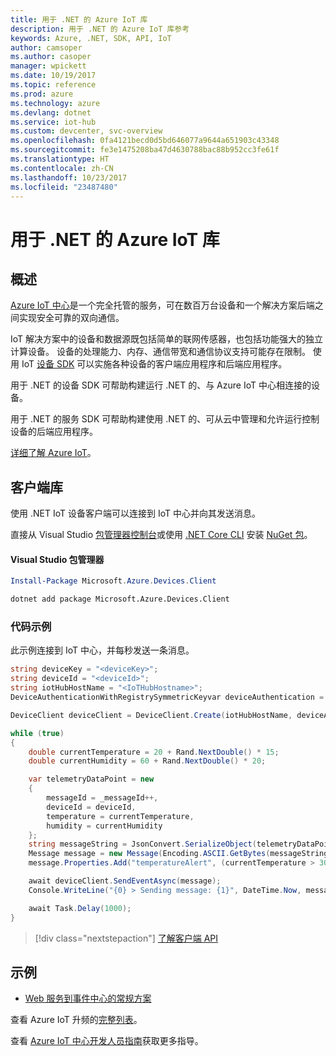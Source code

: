 ```yaml
---
title: 用于 .NET 的 Azure IoT 库
description: 用于 .NET 的 Azure IoT 库参考
keywords: Azure, .NET, SDK, API, IoT
author: camsoper
ms.author: casoper
manager: wpickett
ms.date: 10/19/2017
ms.topic: reference
ms.prod: azure
ms.technology: azure
ms.devlang: dotnet
ms.service: iot-hub
ms.custom: devcenter, svc-overview
ms.openlocfilehash: 0fa4121becd0d5bd646077a9644a651903c43348
ms.sourcegitcommit: fe3e1475208ba47d4630788bac88b952cc3fe61f
ms.translationtype: HT
ms.contentlocale: zh-CN
ms.lasthandoff: 10/23/2017
ms.locfileid: "23487480"
---
```

# <a name="azure-iot-libraries-for-net"></a>用于 .NET 的 Azure IoT 库

## <a name="overview"></a>概述

[Azure IoT 中心](https://azure.microsoft.com/services/iot-hub/)是一个完全托管的服务，可在数百万台设备和一个解决方案后端之间实现安全可靠的双向通信。

IoT 解决方案中的设备和数据源既包括简单的联网传感器，也包括功能强大的独立计算设备。 设备的处理能力、内存、通信带宽和通信协议支持可能存在限制。 使用 IoT [设备 SDK](https://docs.microsoft.com/azure/iot-hub/iot-hub-devguide-sdks) 可以实施各种设备的客户端应用程序和后端应用程序。

用于 .NET 的设备 SDK 可帮助构建运行 .NET 的、与 Azure IoT 中心相连接的设备。

用于 .NET 的服务 SDK 可帮助构建使用 .NET 的、可从云中管理和允许运行控制设备的后端应用程序。

[详细了解 Azure IoT](https://docs.microsoft.com/azure/iot-hub/)。


## <a name="client-library"></a>客户端库

使用 .NET IoT 设备客户端可以连接到 IoT 中心并向其发送消息。

直接从 Visual Studio [包管理器控制台][PackageManager]或使用 [.NET Core CLI][DotNetCLI] 安装 [NuGet 包]( https://www.nuget.org/packages/Microsoft.Azure.Devices.Client)。

#### <a name="visual-studio-package-manager"></a>Visual Studio 包管理器

```powershell
Install-Package Microsoft.Azure.Devices.Client
```

```bash
dotnet add package Microsoft.Azure.Devices.Client
```
### <a name="code-examples"></a>代码示例 

此示例连接到 IoT 中心，并每秒发送一条消息。

```csharp
string deviceKey = "<deviceKey>";
string deviceId = "<deviceId>";
string iotHubHostName = "<IoTHubHostname>";
DeviceAuthenticationWithRegistrySymmetricKeyvar deviceAuthentication = new DeviceAuthenticationWithRegistrySymmetricKey(deviceId, deviceKey);

DeviceClient deviceClient = DeviceClient.Create(iotHubHostName, deviceAuthentication, TransportType.Mqtt);

while (true)
{
    double currentTemperature = 20 + Rand.NextDouble() * 15;
    double currentHumidity = 60 + Rand.NextDouble() * 20;

    var telemetryDataPoint = new
    {
        messageId = _messageId++,
        deviceId = deviceId,
        temperature = currentTemperature,
        humidity = currentHumidity
    };
    string messageString = JsonConvert.SerializeObject(telemetryDataPoint);
    Message message = new Message(Encoding.ASCII.GetBytes(messageString));
    message.Properties.Add("temperatureAlert", (currentTemperature > 30) ? "true" : "false");

    await deviceClient.SendEventAsync(message);
    Console.WriteLine("{0} > Sending message: {1}", DateTime.Now, messageString);

    await Task.Delay(1000);
}
```


> [!div class="nextstepaction"]
> [了解客户端 API](/dotnet/api/overview/azure/iot/client)

## <a name="samples"></a>示例

- [Web 服务到事件中心的常规方案](https://azure.microsoft.com/resources/samples/event-hubs-dotnet-importfromweb/)

查看 Azure IoT 升频的[完整列表](https://azure.microsoft.com/resources/samples/?platform=dotnet&service=iot-hub)。

查看 [Azure IoT 中心开发人员指南](https://docs.microsoft.com/azure/iot-hub/iot-hub-devguide)获取更多指导。

[PackageManager]: https://docs.microsoft.com/nuget/tools/package-manager-console
[DotNetCLI]: https://docs.microsoft.com/dotnet/core/tools/dotnet-add-package
